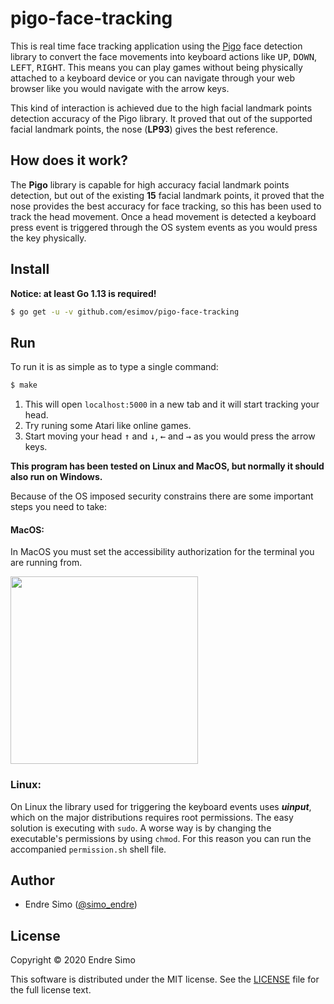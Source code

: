 # pigo-face-tracking

This is real time face tracking application using the [Pigo](https://github.com/esimov/pigo) face detection library to convert the face movements into keyboard actions like <kbd>UP</kbd>, <kbd>DOWN</kbd>, <kbd>LEFT</kbd>, <kbd>RIGHT</kbd>. This means you can play games without being physically attached to a keyboard device or you can navigate through your web browser like you would navigate with the arrow keys. 

This kind of interaction is achieved due to the high facial landmark points detection accuracy of the Pigo library. It proved that out of the supported facial landmark points, the nose (**LP93**) gives the best reference.

## How does it work?

The **Pigo** library is capable for high accuracy facial landmark points detection, but out of the existing **15** facial landmark points, it proved that the nose provides the best accuracy for face tracking, so this has been used to track the head movement. Once a head movement is detected a keyboard press event is triggered through the OS system events as you would press the key physically.

## Install
**Notice: at least Go 1.13 is required!**

```bash
$ go get -u -v github.com/esimov/pigo-face-tracking

```

## Run
To run it is as simple as to type a single command:

```bash
$ make
```
1. This will open `localhost:5000` in a new tab and it will start tracking your head.
2. Try runing some Atari like online games. 
3. Start moving your head <kbd>&uparrow;</kbd> and <kbd>&downarrow;</kbd>, <kbd>&leftarrow;</kbd> and <kbd>&rightarrow;</kbd> as you would press the arrow keys.

**This program has been tested on Linux and MacOS, but normally it should also run on Windows.**

Because of the OS imposed security constrains there are some important steps you need to take:

#### MacOS:
In MacOS you must set the accessibility authorization for the terminal you are running from.

<img src="https://user-images.githubusercontent.com/705503/80077645-11c09b00-854e-11ea-8b52-ad130b42028b.png" width=300/>

### Linux:
On Linux the library used for triggering the keyboard events uses ***uinput***, which on the major distributions requires root permissions.
The easy solution is executing with `sudo`. A worse way is by changing the executable's permissions by using `chmod`. For this reason you can run the accompanied `permission.sh` shell file.

## Author

* Endre Simo ([@simo_endre](https://twitter.com/simo_endre))

## License

Copyright © 2020 Endre Simo

This software is distributed under the MIT license. See the [LICENSE](https://github.com/esimov/pigo-wasm-demos/blob/master/LICENSE) file for the full license text.

